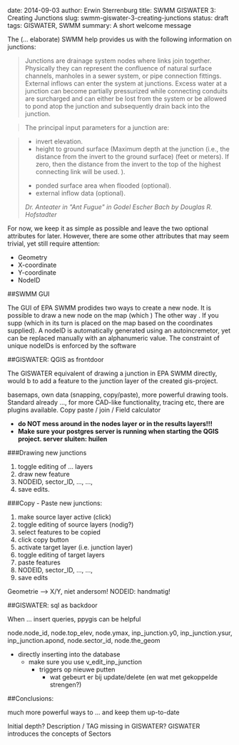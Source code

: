 date: 2014-09-03
author: Erwin Sterrenburg
title: SWMM GISWATER 3: Creating Junctions
slug: swmm-giswater-3-creating-junctions
status: draft
tags: GISWATER, SWMM
summary: A short welcome message

The (... elaborate) SWMM help provides us with the following information on junctions:
>	Junctions are drainage system nodes where links join together.
>	Physically they can represent the confluence of natural surface channels,
>	manholes in a sewer system, or pipe connection fittings.
>	External inflows can enter the system at junctions.
>	Excess water at a junction can become partially pressurized while
>	connecting conduits are surcharged and can either be lost from the system
>	or be allowed to pond atop the junction and subsequently drain back into the junction.

>	The principal input parameters for a junction are:

>	* invert elevation.
>	* height to ground surface (Maximum depth at the junction (i.e., the distance from the invert to the ground surface) (feet or meters). If zero, then the distance from the invert to the top of the highest connecting link will be used. ).
>	- ponded surface area when flooded (optional).
>	- external inflow data (optional).
>   
>    <cite>Dr. Anteater in "Ant Fugue" in Godel Escher Bach by Douglas R. Hofstadter</cite>

For now, we keep it as simple as possible and leave the two optional attributes for later. However, there are some other
attributes that may seem trivial, yet still require attention:

*	Geometry
*	X-coordinate
*	Y-coordinate
*	NodeID

##SWMM GUI

The GUI of EPA SWMM prodides two ways to create a new node.
It is possible to draw a new node on the map (which ) 
The other way .
If you supp
(which in its turn is placed on the map based on the coordinates supplied).
A nodeID is automatically generated using an autoincremetor,
yet can be replaced manually with an alphanumeric value.
The constraint of unique nodeIDs is enforced by the software


##GISWATER: QGIS as frontdoor

The GISWATER equivalent of drawing a junction in EPA SWMM directly, would b
to add a feature to the junction layer of the created gis-project.

basemaps,
own data (snapping, copy/paste),
more powerful drawing tools. Standard already ..., for more CAD-like functionality,
tracing etc, there are plugins available.
Copy paste / join / Field calculator

-	**do NOT mess around in the nodes layer or in the results layers!!!**
-	**Make sure your postgres server is running when starting the QGIS project. server sluiten: huilen**


###Drawing new junctions

1.  toggle editing of ... layers
2.  draw new feature
3.  NODEID, sector_ID, ..., ...,
4.  save edits.


###Copy - Paste new junctions:

1.  make source layer active (click)
1.  toggle editing of source layers (nodig?)
1.  select features to be copied
1.  click copy button
1.  activate target layer (i.e. junction layer)
1.  toggle editing of target layers
1.  paste features
1.  NODEID, sector_ID, ..., ...,
1.  save edits

Geometrie --> X/Y, niet andersom!
NODEID: handmatig!


##GISWATER: sql as backdoor

When ... insert queries,
ppygis can be helpful

node.node_id, node.top_elev, node.ymax, inp_junction.y0,
	inp_junction.ysur, inp_junction.apond, node.sector_id, node.the_geom

- directly inserting into the database
	- make sure you use v_edit_inp_junction
		- triggers op nieuwe putten
			- wat gebeurt er bij update/delete (en wat met gekoppelde strengen?)

##Conclusions:

much more powerful ways to ... and keep them up-to-date

Initial depth?
Description / TAG missing in GISWATER?
GISWATER introduces the concepts of Sectors
